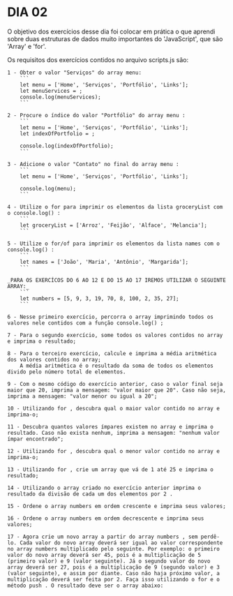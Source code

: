 # DIA 02

O objetivo dos exercícios desse dia foi colocar em prática o que aprendi sobre duas estruturas de dados muito importantes do 'JavaScript', que são 'Array' e 'for'.

Os requisitos dos exercícios contidos no arquivo scripts.js são:

    1 - Obter o valor "Serviços" do array menu:
        ```
        let menu = ['Home', 'Serviços', 'Portfólio', 'Links'];
        let menuServices = ;
        console.log(menuServices);
        ```

    2 - Procure o índice do valor "Portfólio" do array menu :
        ```
        let menu = ['Home', 'Serviços', 'Portfólio', 'Links'];
        let indexOfPortfolio = ;

        console.log(indexOfPortfolio);
        ```

    3 - Adicione o valor "Contato" no final do array menu : 
        ```
        let menu = ['Home', 'Serviços', 'Portfólio', 'Links'];

        console.log(menu);
        ```

    4 - Utilize o for para imprimir os elementos da lista groceryList com o console.log() :
        ```
        let groceryList = ['Arroz', 'Feijão', 'Alface', 'Melancia'];
        ```

    5 - Utilize o for/of para imprimir os elementos da lista names com o console.log() :
        ```
        let names = ['João', 'Maria', 'Antônio', 'Margarida'];
        ```

    _PARA OS EXERCÍCOS DO 6 AO 12 E DO 15 AO 17 IREMOS UTILIZAR O SEGUINTE ARRAY:_
        ```
        let numbers = [5, 9, 3, 19, 70, 8, 100, 2, 35, 27];
        ```

    6 - Nesse primeiro exercício, percorra o array imprimindo todos os valores nele contidos com a função console.log() ;

    7 - Para o segundo exercício, some todos os valores contidos no array e imprima o resultado;

    8 - Para o terceiro exercício, calcule e imprima a média aritmética dos valores contidos no array;
        A média aritmética é o resultado da soma de todos os elementos divido pelo número total de elementos.

    9 - Com o mesmo código do exercício anterior, caso o valor final seja maior que 20, imprima a mensagem: "valor maior que 20". Caso não seja, imprima a mensagem: "valor menor ou igual a 20";
    
    10 - Utilizando for , descubra qual o maior valor contido no array e imprima-o;

    11 - Descubra quantos valores ímpares existem no array e imprima o resultado. Caso não exista nenhum, imprima a mensagem: "nenhum valor ímpar encontrado";

    12 - Utilizando for , descubra qual o menor valor contido no array e imprima-o;

    13 - Utilizando for , crie um array que vá de 1 até 25 e imprima o resultado;

    14 - Utilizando o array criado no exercício anterior imprima o resultado da divisão de cada um dos elementos por 2 .

    15 - Ordene o array numbers em ordem crescente e imprima seus valores;
    
    16 - Ordene o array numbers em ordem decrescente e imprima seus valores;
    
    17 - Agora crie um novo array a partir do array numbers , sem perdê-lo. Cada valor do novo array deverá ser igual ao valor correspondente no array numbers multiplicado pelo seguinte. Por exemplo: o primeiro valor do novo array deverá ser 45, pois é a multiplicação de 5 (primeiro valor) e 9 (valor seguinte). Já o segundo valor do novo array deverá ser 27, pois é a multiplicação de 9 (segundo valor) e 3 (valor seguinte), e assim por diante. Caso não haja próximo valor, a multiplicação deverá ser feita por 2. Faça isso utilizando o for e o método push . O resultado deve ser o array abaixo:
